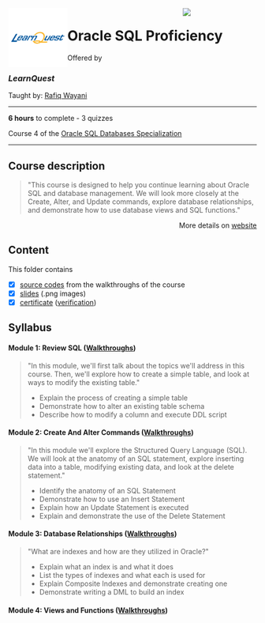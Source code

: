 <a href="https://www.coursera.org/learn/oracle-sql-proficiency">
  <img src="/img/Oracle_SQL_logo.avif" width="150" align="right">
</a>

<img src="/img/LearnQuest_logo.png" width="120" align="left">

# Oracle SQL Proficiency

Offered by 
### *LearnQuest*

Taught by: [Rafiq Wayani](https://www.coursera.org/instructor/~76307871)

---

**6 hours** to complete - 3 quizzes

Course 4 of the [Oracle SQL Databases Specialization](../) 

---

## Course description

>"This course is designed to help you continue learning about Oracle SQL and database management. We will look more closely at the Create, Alter, and Update commands, explore database relationships, and demonstrate how to use database views and SQL functions."

<p align="right">More details on <a href="https://www.coursera.org/learn/oracle-sql-proficiency">website</a></p>

## Content
This folder contains 
- [x] [source codes](./Codes) from the walkthroughs of the course
- [x] [slides](./Slides) (.png images)
- [x] [certificate](./Coursera_Certificate_Oracle_SQL_Basics.pdf) ([verification](https://coursera.org/verify/28A9KYA7NZLU))

## Syllabus

#### Module 1: Review SQL ([Walkthroughs](./Codes/module1.sql))

>"In this module, we'll first talk about the topics we'll address in this course. Then, we'll explore how to create a simple table, and look at ways to modify the existing table."
>- Explain the process of creating a simple table
>- Demonstrate how to alter an existing table schema
>- Describe how to modify a column and execute DDL script

#### Module 2: Create And Alter Commands ([Walkthroughs](./Codes/module2.sql))

>"In this module we'll explore the Structured Query Language (SQL). We will look at the anatomy of an SQL statement, explore inserting data into a table, modifying existing data, and look at the delete statement."
>- Identify the anatomy of an SQL Statement
>- Demonstrate how to use an Insert Statement
>- Explain how an Update Statement is executed
>- Explain and demonstrate the use of the Delete Statement

#### Module 3: Database Relationships ([Walkthroughs](./Codes/module3.sql))

>"What are indexes and how are they utilized in Oracle?"
>- Explain what an index is and what it does
>- List the types of indexes and what each is used for
>- Explain Composite Indexes and demonstrate creating one
>- Demonstrate writing a DML to build an index

#### Module 4: Views and Functions ([Walkthroughs](./Codes/module3.sql))

